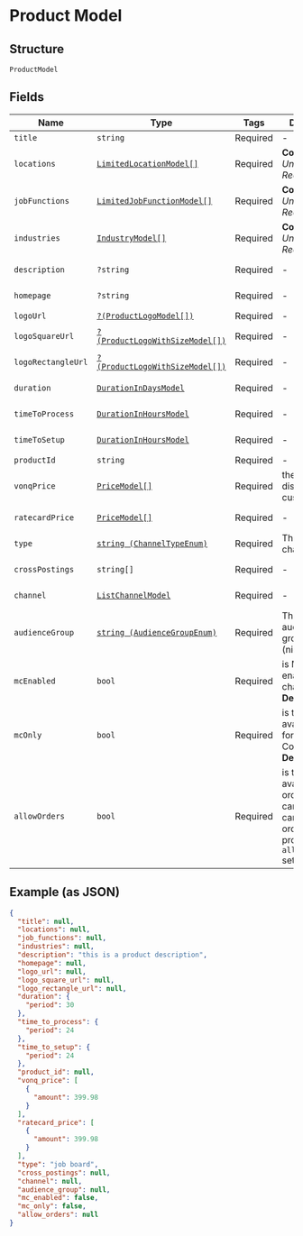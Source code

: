 
# Product Model

## Structure

`ProductModel`

## Fields

| Name | Type | Tags | Description | Getter | Setter |
|  --- | --- | --- | --- | --- | --- |
| `title` | `string` | Required | - | getTitle(): string | setTitle(string title): void |
| `locations` | [`LimitedLocationModel[]`](../../doc/models/limited-location-model.md) | Required | **Constraints**: *Unique Items Required* | getLocations(): array | setLocations(array locations): void |
| `jobFunctions` | [`LimitedJobFunctionModel[]`](../../doc/models/limited-job-function-model.md) | Required | **Constraints**: *Unique Items Required* | getJobFunctions(): array | setJobFunctions(array jobFunctions): void |
| `industries` | [`IndustryModel[]`](../../doc/models/industry-model.md) | Required | **Constraints**: *Unique Items Required* | getIndustries(): array | setIndustries(array industries): void |
| `description` | `?string` | Required | - | getDescription(): ?string | setDescription(?string description): void |
| `homepage` | `?string` | Required | - | getHomepage(): ?string | setHomepage(?string homepage): void |
| `logoUrl` | [`?(ProductLogoModel[])`](../../doc/models/product-logo-model.md) | Required | - | getLogoUrl(): ?array | setLogoUrl(?array logoUrl): void |
| `logoSquareUrl` | [`?(ProductLogoWithSizeModel[])`](../../doc/models/product-logo-with-size-model.md) | Required | - | getLogoSquareUrl(): ?array | setLogoSquareUrl(?array logoSquareUrl): void |
| `logoRectangleUrl` | [`?(ProductLogoWithSizeModel[])`](../../doc/models/product-logo-with-size-model.md) | Required | - | getLogoRectangleUrl(): ?array | setLogoRectangleUrl(?array logoRectangleUrl): void |
| `duration` | [`DurationInDaysModel`](../../doc/models/duration-in-days-model.md) | Required | - | getDuration(): DurationInDaysModel | setDuration(DurationInDaysModel duration): void |
| `timeToProcess` | [`DurationInHoursModel`](../../doc/models/duration-in-hours-model.md) | Required | - | getTimeToProcess(): DurationInHoursModel | setTimeToProcess(DurationInHoursModel timeToProcess): void |
| `timeToSetup` | [`DurationInHoursModel`](../../doc/models/duration-in-hours-model.md) | Required | - | getTimeToSetup(): DurationInHoursModel | setTimeToSetup(DurationInHoursModel timeToSetup): void |
| `productId` | `string` | Required | - | getProductId(): string | setProductId(string productId): void |
| `vonqPrice` | [`PriceModel[]`](../../doc/models/price-model.md) | Required | the price to be displayed to customers | getVonqPrice(): array | setVonqPrice(array vonqPrice): void |
| `ratecardPrice` | [`PriceModel[]`](../../doc/models/price-model.md) | Required | - | getRatecardPrice(): array | setRatecardPrice(array ratecardPrice): void |
| `type` | [`string (ChannelTypeEnum)`](../../doc/models/channel-type-enum.md) | Required | The type of a channel | getType(): string | setType(string type): void |
| `crossPostings` | `string[]` | Required | - | getCrossPostings(): array | setCrossPostings(array crossPostings): void |
| `channel` | [`ListChannelModel`](../../doc/models/list-channel-model.md) | Required | - | getChannel(): ListChannelModel | setChannel(ListChannelModel channel): void |
| `audienceGroup` | [`string (AudienceGroupEnum)`](../../doc/models/audience-group-enum.md) | Required | The product's audience group (niche/generic) | getAudienceGroup(): string | setAudienceGroup(string audienceGroup): void |
| `mcEnabled` | `bool` | Required | is My Contract enabled for the channel<br>**Default**: `false` | getMcEnabled(): bool | setMcEnabled(bool mcEnabled): void |
| `mcOnly` | `bool` | Required | is the product available only for My Contract order<br>**Default**: `false` | getMcOnly(): bool | setMcOnly(bool mcOnly): void |
| `allowOrders` | `bool` | Required | is the product available for order. a campaign cannot be ordered with a product having `allow_orders` set to `false`. | getAllowOrders(): bool | setAllowOrders(bool allowOrders): void |

## Example (as JSON)

```json
{
  "title": null,
  "locations": null,
  "job_functions": null,
  "industries": null,
  "description": "this is a product description",
  "homepage": null,
  "logo_url": null,
  "logo_square_url": null,
  "logo_rectangle_url": null,
  "duration": {
    "period": 30
  },
  "time_to_process": {
    "period": 24
  },
  "time_to_setup": {
    "period": 24
  },
  "product_id": null,
  "vonq_price": [
    {
      "amount": 399.98
    }
  ],
  "ratecard_price": [
    {
      "amount": 399.98
    }
  ],
  "type": "job board",
  "cross_postings": null,
  "channel": null,
  "audience_group": null,
  "mc_enabled": false,
  "mc_only": false,
  "allow_orders": null
}
```

